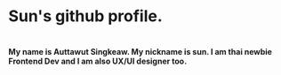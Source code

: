 <h1>Sun's github profile.<h1>
<h4>My name is Auttawut Singkeaw. My nickname is sun. I am thai newbie Frontend Dev and I am also UX/UI designer too.<h4>
